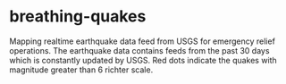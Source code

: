 # breathing-quakes
Mapping realtime earthquake data feed from USGS for emergency relief operations. The earthquake data contains feeds from the past 30 days which is constantly updated by USGS.
Red dots indicate the quakes with magnitude greater than 6 richter scale.
